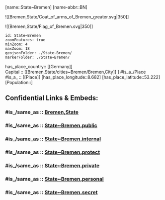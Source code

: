﻿---
aliases:
- Bremen
Confidential: public
icon: Flag_of_Bremen
isDeleted: false
location:
- 53.222
- 8.682
SpocWebEntityId: 29332
tags:
- geo/State
type: State
---

[name::State~Bremen] 
[name-abbr::BN] 

![[Bremen,State/Coat_of_arms_of_Bremen_greater.svg|350]] 


![[Bremen,State/Flag_of_Bremen.svg|350]] 

```leaflet
id: State~Bremen
zoomFeatures: true 
minZoom: 4 
maxZoom: 18
geojsonFolder: ./State~Bremen/
markerFolder: ./State~Bremen/
```

has_place_country:: [[Germany]]  
Capital ::  [[Bremen,State/cities~Bremen/Bremen,City]] ] 
#is_a_/Place  
#is_a_ :: [[Place]] 
[has_place_longitude::8.682] 
[has_place_latitude::53.222] 
[Population::] 


## Confidential Links & Embeds: 

### #is_/same_as :: [Bremen,State](Bremen,State.md) 

### #is_/same_as :: [State~Bremen.public](/_public/Earth/Continent/Europe/Europe~Central/Germany/Germany~West/State~Bremen.public.md) 

### #is_/same_as :: [State~Bremen.internal](/_internal/Earth/Continent/Europe/Europe~Central/Germany/Germany~West/State~Bremen.internal.md) 

### #is_/same_as :: [State~Bremen.protect](/_protect/Earth/Continent/Europe/Europe~Central/Germany/Germany~West/State~Bremen.protect.md) 

### #is_/same_as :: [State~Bremen.private](/_private/Earth/Continent/Europe/Europe~Central/Germany/Germany~West/State~Bremen.private.md) 

### #is_/same_as :: [State~Bremen.personal](/_personal/Earth/Continent/Europe/Europe~Central/Germany/Germany~West/State~Bremen.personal.md) 

### #is_/same_as :: [State~Bremen.secret](/_secret/Earth/Continent/Europe/Europe~Central/Germany/Germany~West/State~Bremen.secret.md)

